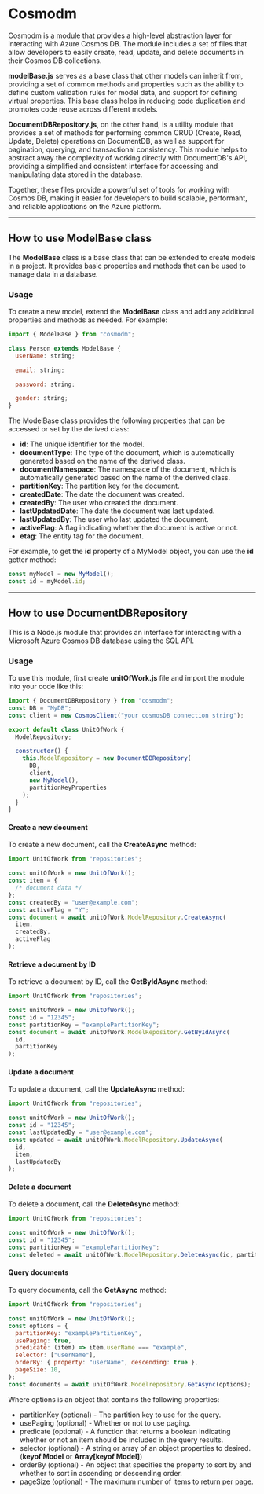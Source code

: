 # Cosmodm

Cosmodm is a module that provides a high-level abstraction layer for interacting with Azure Cosmos DB. The module includes a set of files that allow developers to easily create, read, update, and delete documents in their Cosmos DB collections.

**modelBase.js** serves as a base class that other models can inherit from, providing a set of common methods and properties such as the ability to define custom validation rules for model data, and support for defining virtual properties. This base class helps in reducing code duplication and promotes code reuse across different models.

**DocumentDBRepository.js**, on the other hand, is a utility module that provides a set of methods for performing common CRUD (Create, Read, Update, Delete) operations on DocumentDB, as well as support for pagination, querying, and transactional consistency. This module helps to abstract away the complexity of working directly with DocumentDB's API, providing a simplified and consistent interface for accessing and manipulating data stored in the database.

Together, these files provide a powerful set of tools for working with Cosmos DB, making it easier for developers to build scalable, performant, and reliable applications on the Azure platform.

---

## How to use ModelBase class

The **ModelBase** class is a base class that can be extended to create models in a project. It provides basic properties and methods that can be used to manage data in a database.

### Usage

To create a new model, extend the **ModelBase** class and add any additional properties and methods as needed. For example:

```js
import { ModelBase } from "cosmodm";

class Person extends ModelBase {
  userName: string;

  email: string;

  password: string;

  gender: string;
}
```

The ModelBase class provides the following properties that can be accessed or set by the derived class:

- **id**: The unique identifier for the model.
- **documentType**: The type of the document, which is automatically generated based on the name of the derived class.
- **documentNamespace**: The namespace of the document, which is automatically generated based on the name of the derived class.
- **partitionKey**: The partition key for the document.
- **createdDate**: The date the document was created.
- **createdBy**: The user who created the document.
- **lastUpdatedDate**: The date the document was last updated.
- **lastUpdatedBy**: The user who last updated the document.
- **activeFlag**: A flag indicating whether the document is active or not.
- **etag**: The entity tag for the document.

For example, to get the **id** property of a MyModel object, you can use the **id** getter method:

```js
const myModel = new MyModel();
const id = myModel.id;
```

---

## How to use DocumentDBRepository

This is a Node.js module that provides an interface for interacting with a Microsoft Azure Cosmos DB database using the SQL API.

### Usage

To use this module, first create **unitOfWork.js** file and import the module into your code like this:

```js
import { DocumentDBRepository } from "cosmodm";
const DB = "MyDB";
const client = new CosmosClient("your cosmosDB connection string");

export default class UnitOfWork {
  ModelRepository;

  constructor() {
    this.ModelRepository = new DocumentDBRepository(
      DB,
      client,
      new MyModel(),
      partitionKeyProperties
    );
  }
}
```

#### **Create a new document**

To create a new document, call the **CreateAsync** method:

```js
import UnitOfWork from "repositories";

const unitOfWork = new UnitOfWork();
const item = {
  /* document data */
};
const createdBy = "user@example.com";
const activeFlag = "Y";
const document = await unitOfWork.ModelRepository.CreateAsync(
  item,
  createdBy,
  activeFlag
);
```

#### **Retrieve a document by ID**

To retrieve a document by ID, call the **GetByIdAsync** method:

```js
import UnitOfWork from "repositories";

const unitOfWork = new UnitOfWork();
const id = "12345";
const partitionKey = "examplePartitionKey";
const document = await unitOfWork.ModelRepository.GetByIdAsync(
  id,
  partitionKey
);
```

#### **Update a document**

To update a document, call the **UpdateAsync** method:

```js
import UnitOfWork from "repositories";

const unitOfWork = new UnitOfWork();
const id = "12345";
const lastUpdatedBy = "user@example.com";
const updated = await unitOfWork.ModelRepository.UpdateAsync(
  id,
  item,
  lastUpdatedBy
);
```

#### **Delete a document**

To delete a document, call the **DeleteAsync** method:

```js
import UnitOfWork from "repositories";

const unitOfWork = new UnitOfWork();
const id = "12345";
const partitionKey = "examplePartitionKey";
const deleted = await unitOfWork.ModelRepository.DeleteAsync(id, partitionKey);
```

#### **Query documents**

To query documents, call the **GetAsync** method:

```js
import UnitOfWork from "repositories";

const unitOfWork = new UnitOfWork();
const options = {
  partitionKey: "examplePartitionKey",
  usePaging: true,
  predicate: (item) => item.userName === "example",
  selector: ["userName"],
  orderBy: { property: "userName", descending: true },
  pageSize: 10,
};
const documents = await unitOfWork.Modelrepository.GetAsync(options);
```

Where options is an object that contains the following properties:

- partitionKey (optional) - The partition key to use for the query.
- usePaging (optional) - Whether or not to use paging.
- predicate (optional) - A function that returns a boolean indicating whether or not an item should be included in the query results.
- selector (optional) - A string or array of an object properties to desired. (**keyof Model** or **Array[keyof Model]**)
- orderBy (optional) - An object that specifies the property to sort by and whether to sort in ascending or descending order.
- pageSize (optional) - The maximum number of items to return per page.
